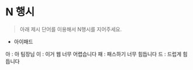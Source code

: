 # N 행시

> 아래 제시 단어를 이용해서 N행시를 지어주세요.

- 아이패드

아 : 아 팀장님
이 : 이거 웹 너무 어렵습니다
패 : 패스하기 너무 힘듭니다
드 : 드럽게 힘듭니다